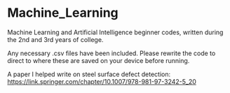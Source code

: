 # Machine_Learning
Machine Learning and Artificial Intelligence beginner codes, written during the 2nd and 3rd years of college.

Any necessary .csv files have been included. Please rewrite the code to direct to where these are saved on your device before running.

A paper I helped write on steel surface defect detection: 
https://link.springer.com/chapter/10.1007/978-981-97-3242-5_20
